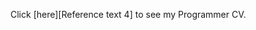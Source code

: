 Click [here][Reference text 4] to see my Programmer CV.

[Reference link 1]: http://garbo999.github.io/PROGRAMMER_CV/
